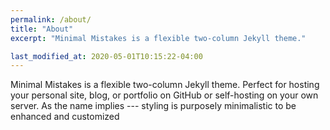 ```yaml
---
permalink: /about/
title: "About"
excerpt: "Minimal Mistakes is a flexible two-column Jekyll theme."

last_modified_at: 2020-05-01T10:15:22-04:00
---
```


Minimal Mistakes is a flexible two-column Jekyll theme. Perfect for hosting your personal site, blog, or portfolio on GitHub or self-hosting on your own server. As the name implies --- styling is purposely minimalistic to be enhanced and customized